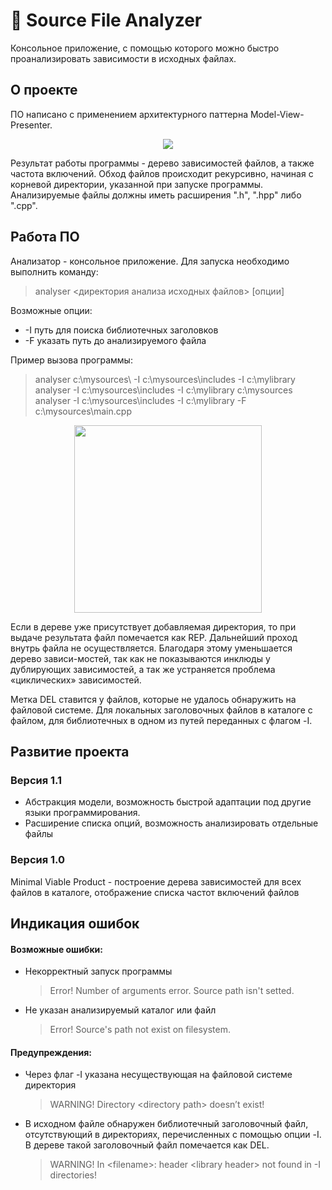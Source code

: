 # 🎋 Source File Analyzer
Консольное приложение, с помощью которого можно быстро проанализировать зависимости в исходных файлах. 
## О проекте

ПО написано с применением архитектурного паттерна Model-View-Presenter.
<p align="center">
  <img src="https://github.com/RNOVOSELOV/sources_analyzer/blob/main/images/UML.svg"/>
</p>

Результат работы программы - дерево зависимостей файлов, а также частота включений. Обход файлов происходит рекурсивно, начиная с корневой директории, указанной при запуске программы. Анализируемые файлы должны иметь расширения ".h", ".hpp" либо ".cpp".

## Работа ПО
Анализатор - консольное приложение. Для запуска необходимо выполнить команду:
> analyser <директория анализа исходных файлов> [опции]

Возможные опции:

-	-I путь для поиска библиотечных заголовков
-	-F указать путь до анализируемого файла

Пример вызова программы:

> analyser c:\mysources\ -I c:\mysources\includes -I c:\mylibrary
> analyser -I c:\mysources\includes -I c:\mylibrary c:\mysources\
> analyser -I c:\mysources\includes -I c:\mylibrary -F c:\mysources\main.cpp

<p align="center">
  <img src="https://github.com/RNOVOSELOV/sources_analyzer/blob/main/images/result_1.png" height="300"/>
</p>

Если в дереве уже присутствует добавляемая директория, то при выдаче результата файл помечается как REP. Дальнейший проход внутрь файла не осуществляется. 
Благодаря этому уменьшается дерево зависи-мостей, так как не показываются инклюды у дублирующих зависимостей, а так же устраняется проблема «циклических» зависимостей. 

Метка DEL ставится у файлов, которые не удалось обнаружить на файловой системе. Для локальных заголовочных файлов в каталоге с файлом, для библиотечных в одном из путей переданных с флагом -I.

## Развитие проекта

### Версия 1.1

- Абстракция модели, возможность быстрой адаптации под другие языки программирования.
- Расширение списка опций, возможность анализировать отдельные файлы

### Версия 1.0

Minimal Viable Product - построение дерева зависимостей для всех файлов в каталоге, отображение списка частот включений файлов

## Индикация ошибок

#### Возможные ошибки:

- Некорректный запуск программы

    > Error! Number of arguments error. Source path isn't setted.
	
- Не указан анализируемый каталог или файл
	
    > Error! Source's path not exist on filesystem.

#### Предупреждения:

- Через флаг -I указана несуществующая на файловой системе директория 

    > WARNING! Directory \<directory path\> doesn’t exist!
  
- В исходном файле обнаружен библиотечный заголовочный файл, отсутствующий в директориях, перечисленных с помощью опции -I. В дереве такой заголовочный файл помечается как DEL.
  
    > WARNING! In \<filename\>: header \<library header\> not found in -I directories!
